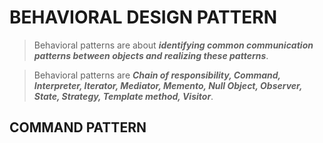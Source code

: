 # BEHAVIORAL DESIGN PATTERN

> Behavioral patterns are about _**identifying common communication patterns between objects and realizing these patterns**_.

> Behavioral patterns are _**Chain of responsibility, Command, Interpreter, Iterator, Mediator, Memento, Null Object, Observer, State, Strategy, Template method, Visitor**_.

## COMMAND PATTERN

<!--stackedit_data:
eyJoaXN0b3J5IjpbLTEzOTk4NDY4NDgsLTU3ODIyMzY2M119
-->